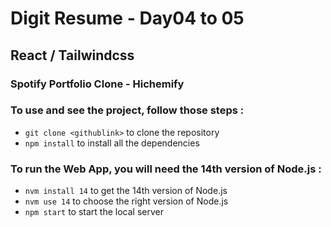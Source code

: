 # Digit Resume - Day04 to 05
## React / Tailwindcss
### Spotify Portfolio Clone - Hichemify

### To use and see the project, follow those steps :
- `git clone <githublink>` to clone the repository
- `npm install` to install all the dependencies

### To run the Web App, you will need the 14th version of Node.js :
- `nvm install 14` to get the 14th version of Node.js
- `nvm use 14` to choose the right version of Node.js
- `npm start` to start the local server